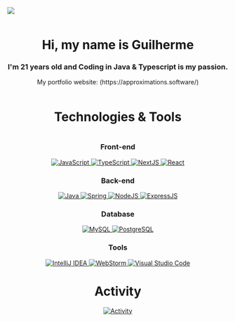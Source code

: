 ![](https://komarev.com/ghpvc/?username=guikaua12&color=dc143c)

<div align="center" style="display: flex; flex-direction: column; align-items: center">
    <div>
        <h1>Hi, my name is Guilherme</h1>
        <h3>I'm 21 years old and Coding in Java & Typescript is my passion.</h3>
        <p>My portfolio website: (https://approximations.software/)</p>
    </div>

<div style="display:flex; flex-direction: column">
    <h1>Technologies & Tools</h1>

<div style="max-width: 500px">
    <h3>Front-end</h3>
    <a href="https://github.com/guikaua12">
        <img src="https://img.shields.io/badge/JavaScript-F7DF1E?style=for-the-badge&logo=javascript&logoColor=black"
             alt="JavaScript"/>
        <img src="https://img.shields.io/badge/TypeScript-007ACC?style=for-the-badge&logo=typescript&logoColor=white"
             alt="TypeScript"/>
        <img src="https://img.shields.io/badge/next.js-000000?style=for-the-badge&logo=next.js&logoColor=white"
             alt="NextJS"/>
        <img src="https://img.shields.io/badge/React-20232A?style=for-the-badge&logo=react&logoColor=61DAFB"
             alt="React"/>
    </a>
</div>


<div style="max-width: 500px">
    <h3>Back-end</h3>
    <a href="https://github.com/guikaua12">
        <img src="https://img.shields.io/badge/Java-ED8B00?style=for-the-badge&logo=java&logoColor=white"
             alt="Java"/>
        <img src="https://img.shields.io/badge/spring-%236DB33F.svg?style=for-the-badge&logo=spring&logoColor=white"
             alt="Spring"/>
        <img src="https://img.shields.io/badge/Node.js-43853D?style=for-the-badge&logo=node.js&logoColor=white"
             alt="NodeJS"/>
        <img src="https://img.shields.io/badge/Express.js-404D59?style=for-the-badge&logo=express&logoColor=white"
             alt="ExpressJS"/>
    </a>
</div>

<div style="max-width: 500px">
    <h3>Database</h3>
    <a href="https://github.com/guikaua12">
        <img src="https://img.shields.io/badge/mysql-4479A1.svg?style=for-the-badge&logo=mysql&logoColor=white"
             alt="MySQL"/>
        <img src="https://img.shields.io/badge/postgres-%23316192.svg?style=for-the-badge&logo=postgresql&logoColor=white"
             alt="PostgreSQL"/>
    </a>
</div>

<div style="max-width: 500px">
    <h3>Tools</h3>
    <a href="https://github.com/guikaua12">
        <img src="https://img.shields.io/badge/IntelliJIDEA-000000.svg?style=for-the-badge&logo=intellij-idea&logoColor=white"
             alt="IntelliJ IDEA"/>
        <img src="https://img.shields.io/badge/webstorm-143?style=for-the-badge&logo=webstorm&logoColor=white&color=black"
             alt="WebStorm"/>
        <img src="https://img.shields.io/badge/Visual%20Studio%20Code-0078d7.svg?style=for-the-badge&logo=visual-studio-code&logoColor=white"
             alt="Visual Studio Code"/>
    </a>
</div>
</div>

<div>
    <h1>Activity</h1>
    <a href="https://github.com/guikaua12">
        <img src="https://github-readme-stats.vercel.app/api/wakatime?username=guikaua12&range=all_time&layout=compact&theme=dark"
             alt="Activity">
    </a>
</div>
</div>
